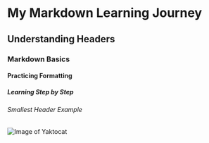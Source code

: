 # My Markdown Learning Journey  

## Understanding Headers  

### Markdown Basics  

#### Practicing Formatting  

##### Learning Step by Step  

###### Smallest Header Example  
![Image of Yaktocat](https://octodex.github.com/images/yaktocat.png)
